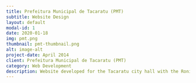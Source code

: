 ```yaml
---
title: Prefeitura Municipal de Tacaratu (PMT)
subtitle: Website Design
layout: default
modal-id: 1
date: 2020-01-18
img: pmt.png
thumbnail: pmt-thumbnail.png
alt: image-alt
project-date: April 2014
client: Prefeitura Municipal de Tacaratu (PMT)
category: Web Development
description: Website developed for the Tacaratu city hall with the Ronierison Maciel coordination and his former student Gustavo Barbosa.
---
```


